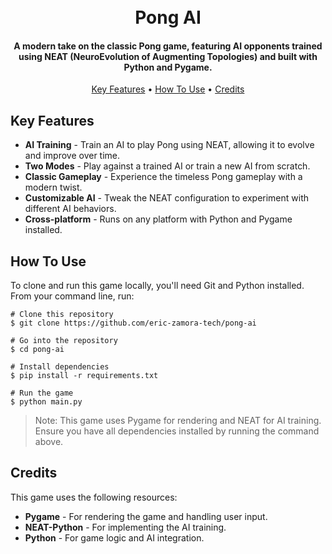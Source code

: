 <h1 align="center"> <br> Pong AI <br> </h1> <h4 align="center">A modern take on the classic Pong game, featuring AI opponents trained using NEAT (NeuroEvolution of Augmenting Topologies) and built with Python and Pygame.</h4> <p align="center"> <a href="#key-features">Key Features</a> • <a href="#how-to-use">How To Use</a> • <a href="#credits">Credits</a> </p>

## Key Features
- **AI Training** - Train an AI to play Pong using NEAT, allowing it to evolve and improve over time.
- **Two Modes** - Play against a trained AI or train a new AI from scratch.
- **Classic Gameplay** - Experience the timeless Pong gameplay with a modern twist.
- **Customizable AI** - Tweak the NEAT configuration to experiment with different AI behaviors.
- **Cross-platform** - Runs on any platform with Python and Pygame installed.

## How To Use
To clone and run this game locally, you'll need Git and Python installed. From your command line, run:

```
# Clone this repository
$ git clone https://github.com/eric-zamora-tech/pong-ai

# Go into the repository
$ cd pong-ai

# Install dependencies
$ pip install -r requirements.txt

# Run the game
$ python main.py
```
> Note: This game uses Pygame for rendering and NEAT for AI training. Ensure you have all dependencies installed by running the command above.

## Credits
This game uses the following resources:
- **Pygame** - For rendering the game and handling user input.
- **NEAT-Python** - For implementing the AI training.
- **Python** - For game logic and AI integration.

